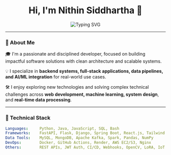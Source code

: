 <h1 align="center">Hi, I'm Nithin Siddhartha 👋</h1>

<p align="center">
  <img src="https://readme-typing-svg.demolab.com?font=Fira+Code&duration=3000&pause=500&color=00BFFF&center=true&width=435&lines=Fresher;Full-Stack+Developer;Data+Science+Enthusiast;Problem+Solver" alt="Typing SVG" />
</p>

---

### 🚀 About Me

🎓 I'm a passionate and disciplined developer, focused on building impactful software solutions with clean architecture and scalable systems.

💡 I specialize in **backend systems, full-stack applications, data pipelines, and AI/ML integration** for real-world use cases.

🛠 I enjoy exploring new technologies and solving complex technical challenges across **web development, machine learning, system design**, and **real-time data processing**.

---

### 🧠 Technical Stack

```yaml
Languages:     Python, Java, JavaScript, SQL, Bash
Frameworks:    FastAPI, Flask, Django, Spring Boot, React.js, Tailwind CSS
Data Tools:    MySQL, MongoDB, Apache Kafka, Spark, Pandas, NumPy
DevOps:        Docker, GitHub Actions, Render, AWS EC2/S3, Nginx
Others:        REST APIs, JWT Auth, CI/CD, Webhooks, OpenCV, LoRA, IoT
